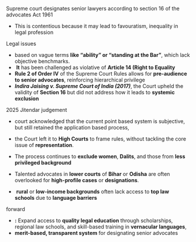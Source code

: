 Supreme court designates senior lawyers according to section 16 of the advocates Act 1961
- This is contentious because it may lead to favouratism, inequality in legal profession

Legal issues
- based on vague terms **like “ability” or “standing at the Bar”**, which lack objective benchmarks.
-  **It** has been challenged as violative of **Article 14 (Right to Equality**
- **Rule 2 of Order IV** of the Supreme Court Rules allows for **pre-audience to senior advocates**, reinforcing hierarchical privilege
- **_Indira Jaising v. Supreme Court of India (2017)_**, the Court upheld the validity of **Section 16** but did not address how it leads to **systemic exclusion**

2025 Jitendar judgement
- court acknowledged that the current point based system is subjective, but still retained the application based process, 
- the Court left it to **High Courts** to frame rules, without tackling the core issue of **representation**.
- The process continues to **exclude women**, **Dalits**, and those from **less privileged background**

- Talented advocates in **lower courts** of **Bihar** or **Odisha** are often overlooked for **high-profile cases** or **designations**.
-  **rural** or **low-income backgrounds** often lack access to **top law schools** due to **language barriers**

forward
- **:** Expand access to **quality legal education** through scholarships, regional law schools, and skill-based training in **vernacular languages**,
- **merit-based, transparent system** for designating senior advocates